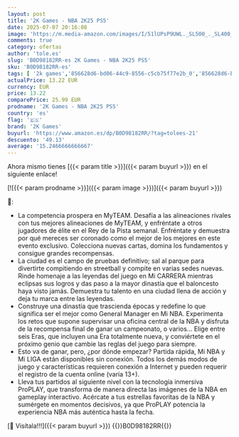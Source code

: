 ```yaml
---
layout: post
title: '2K Games - NBA 2K25 PS5'
date: 2025-07-07 20:16:08
image: 'https://m.media-amazon.com/images/I/51lUPsP9UWL._SL500_._SL400_.jpg'
comments: true
category: ofertas
author: 'tole.es'
slug: 'B0D98182RR-es 2K Games - NBA 2K25 PS5'
sku: 'B0D98182RR-es'
tags: [ '2k games','856628d6-bd06-44c9-8556-c5cb75f77e2b_0','856628d6-bd06-44c9-8556-c5cb75f77e2b_2201','856628d6-bd06-44c9-8556-c5cb75f77e2b_3601','856628d6-bd06-44c9-8556-c5cb75f77e2b_401','Arborist Merchandising Root','Hardware y juegos para PlayStation 5','Juegos para PlayStation 5','Preventa de Videojuegos','Self Service','Special Features Stores','Tienda de consolas y videojuegos infantiles','Videojuegos','Videojuegos más esperados','ps5','🇪🇸', ]
actualPrice: 13.22 EUR
currency: EUR
price: 13.22
comparePrice: 25.99 EUR
prodname: '2K Games - NBA 2K25 PS5'
country: 'es'
flag: '🇪🇸'
brand: '2K Games'
buyurl: 'https://www.amazon.es/dp/B0D98182RR/?tag=tolees-21'
descuento: '49.13'
average: '15.2466666666667'
---
```


Ahora mismo tienes [{{< param title >}}]({{< param buyurl >}}) en el siguiente enlace!

[![{{< param prodname >}}]({{< param image >}})]({{< param buyurl >}})

🔎:

- La competencia prospera en MyTEAM. Desafía a las alineaciones rivales con tus mejores alineaciones de MyTEAM, y enfréntate a otros jugadores de élite en el Rey de la Pista semanal. Enfréntate y demuestra por qué mereces ser coronado como el mejor de los mejores en este evento exclusivo. Colecciona nuevas cartas, domina los fundamentos y consigue grandes recompensas.
- La ciudad es el campo de pruebas definitivo; sal al parque para divertirte compitiendo en streetball y compite en varias sedes nuevas. Rinde homenaje a las leyendas del juego en Mi CARRERA mientras eclipsas sus logros y das paso a la mayor dinastía que el baloncesto haya visto jamás. Demuestra tu talento en una ciudad llena de acción y deja tu marca entre las leyendas.
- Construye una dinastía que trascienda épocas y redefine lo que significa ser el mejor como General Manager en Mi NBA. Experimenta los retos que supone supervisar una oficina central de la NBA y disfruta de la recompensa final de ganar un campeonato, o varios... Elige entre seis Eras, que incluyen una Era totalmente nueva, y conviértete en el próximo genio que cambie las reglas del juego para siempre.
- Esto va de ganar, pero, ¿por dónde empezar? Partida rápida, Mi NBA y Mi LIGA están disponibles sin conexión. Todos los demás modos de juego y características requieren conexión a Internet y pueden requerir el registro de la cuenta online (varía 13+).
- Lleva tus partidos al siguiente nivel con la tecnología inmersiva ProPLAY, que transforma de manera directa las imágenes de la NBA en gameplay interactivo. Acércate a tus estrellas favoritas de la NBA y sumérgete en momentos decisivos, ya que ProPLAY potencia la experiencia NBA más auténtica hasta la fecha.

[🛒 Visítala!!!]({{< param buyurl >}})
{{<world>}}B0D98182RR{{</world>}}
